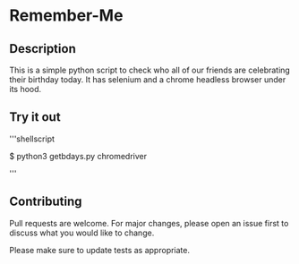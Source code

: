 # Remember-Me

## Description 
This is a simple python script to check who all of our friends are celebrating their birthday today. It has selenium and a chrome headless browser under its hood.

## Try it out
'''shellscript

$ python3 getbdays.py  chromedriver

'''
## Contributing
Pull requests are welcome. For major changes, please open an issue first to discuss what you would like to change.

Please make sure to update tests as appropriate.